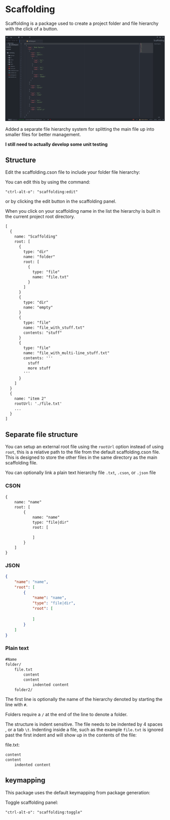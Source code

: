 # Scaffolding

Scaffolding is a package used to create a project folder and file hierarchy with the click of a button.

![Scaffolding](https://github.com//Drew-S/Scaffolding/blob/69f4b9a8e7b0f616c00586a4839c85971ad7d303/preview/preview.png)

Added a separate file hierarchy system for splitting the main file up into smaller files for better management.

__I still need to actually develop some unit testing__

## Structure

Edit the scaffolding.cson file to include your folder file hierarchy:

You can edit this by using the command:
```
"ctrl-alt-o": "scaffolding:edit"
```

or by clicking the edit button in the scaffolding panel.

When you click on your scaffolding name in the list the hierarchy is built in the current project root directory.

```CSON
[
  {
    name: "Scaffolding"
    root: [
      {
        type: "dir"
        name: "folder"
        root: [
          {
            type: "file"
            name: "file.txt"
          }
        ]
      }
      {
        type: "dir"
        name: "empty"
      }
      {
        type: "file"
        name: "file_with_stuff.txt"
        contents: "stuff"
      }
      {
        type: "file"
        name: "file_with_multi-line_stuff.txt"
        contents: '''
          stuff
          more stuff
        '''
      }
    ]
  }
  {
    name: "item 2"
    rootUrl: './file.txt'
    ...
  }
]
```

## Separate file structure

You can setup an external root file using the `rootUrl` option instead of using `root`, this is a relative path to the file from the default scaffolding.cson file. This is designed to store the other files in the same directory as the main scaffolding file.

You can optionally link a plain text hierarchy file `.txt`, `.cson`, or `.json` file

### CSON

```CSON
{
    name: "name"
    root: [
        {
            name: "name"
            type: "file|dir"
            root: [

            ]
        }
    ]
}
```

### JSON

```JSON
{
    "name": "name",
    "root": [
        {
            "name": "name",
            "type": "file|dir",
            "root": [

            ]
        }
    ]
}
```

### Plain text

```
#Name
folder/
    file.txt
        content
        content
            indented content
    folder2/
```

The first line is optionally the name of the hierarchy denoted by starting the line with `#`.

Folders require a `/` at the end of the line to denote a folder.

The structure is indent sensitive. The file needs to be indented by 4 spaces ` ` ` ` ` ` ` `, or a tab `\t`. Indenting inside a file, such as the example `file.txt` is ignored past the first indent and will show up in the contents of the file:

file.txt:

```
content
content
    indented content
```

## keymapping

This package uses the default keymapping from package generation:

Toggle scaffolding panel:

```
"ctrl-alt-o": "scaffolding:toggle"
```
